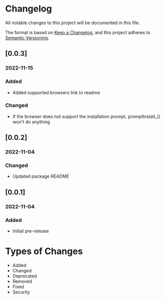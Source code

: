 # Changelog
All notable changes to this project will be documented in this file.

The format is based on [Keep a Changelog](https://keepachangelog.com/en/1.0.0/),
and this project adheres to [Semantic Versioning](https://semver.org/spec/v2.0.0.html).

## [0.0.3]
### 2022-11-15
### Added
- Added supported browsers link to readme
### Changed
- If the browser does not support the installation prompt, promptInstall_() won't do anything

## [0.0.2]
### 2022-11-04
### Changed
- Updated package README

## [0.0.1]
### 2022-11-04
### Added
- Initial pre-release

# Types of Changes
- Added
- Changed
- Deprecated
- Removed
- Fixed
- Security

